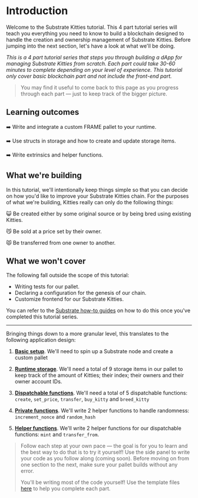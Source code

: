 # Introduction

Welcome to the Substrate Kitties tutorial. This 4 part tutorial series will teach you everything you need to know to build a blockchain designed to handle the creation and ownership management of Substrate Kitties. Before jumping into the next section, let's have a look at what we'll be doing.

_This is a 4 part tutorial series that steps you through building a dApp for managing Substrate Kitties from scratch. Each part could take 30-60 minutes to complete depending on your level of experience._
_This tutorial only cover basic blockchain part and not include the front-end part._

> You may find it useful to come back to this page as you progress through each part &mdash; just to keep track of the bigger picture.

## Learning outcomes

:arrow_right: Write and integrate a custom FRAME pallet to your runtime.

:arrow_right: Use structs in storage and how to create and update storage items.

:arrow_right: Write extrinsics and helper functions.

## What we're building

In this tutorial, we'll intentionally keep things simple so that you can decide on how you'd like to improve your Substrate Kitties chain. For the purposes of what we're building, Kitties really can only do the following things:

:smiley_cat: Be created either by some original source or by being bred using existing Kitties.

:smirk_cat: Be sold at a price set by their owner.

:pouting_cat: Be transferred from one owner to another.

## What we won't cover

The following fall outside the scope of this tutorial:

 - Writing tests for our pallet.
 - Declaring a configuration for the genesis of our chain.
 - Customize frontend for our Substrate Kitties.

 You can refer to the [Substrate how-to guides](https://substrate.dev/substrate-how-to-guides/docs/intro/) on how to do this once you've completed this tutorial series.

---

Bringing things down to a more granular level, this translates to the following application design:

1. [**Basic setup**](https://learn.figment.io/tutorials/substrate-kitties/basic-setup). We'll need to spin up a Substrate node and create a custom pallet

2. [**Runtime storage**](https://learn.figment.io/tutorials/substrate-kitties/basic-setup). We'll need a total of 9 storage items in our pallet to keep track of the amount of Kitties; their index; their owners and their
   owner account IDs.

3. [**Dispatchable functions**](https://learn.figment.io/tutorials/substrate-kitties/dispatchables-and-events). We'll need a total of 5 dispatchable functions: `create`, `set_price`, `transfer`, `buy_kitty` and `breed_kitty`

4. [**Private functions**](https://learn.figment.io/tutorials/substrate-kitties/create-kitties). We'll write 2 helper functions to handle randomness: `increment_nonce` and `random_hash`

5. [**Helper functions**](https://learn.figment.io/tutorials/substrate-kitties/interacting-functions). We'll write 2 helper functions for our dispatchable functions: `mint` and `transfer_from`.

> Follow each step at your own pace &mdash; the goal is for you to learn and the best way to do that is to try it yourself! Use the side panel to write your code as you follow along (coming soon). Before moving on from one section to the next, make sure your pallet builds without any error.
> 
> You'll be writing most of the code yourself! Use the template files [here](https://github.com/substrate-developer-hub/substrate-how-to-guides/tree/main/static/code/kitties-tutorial)
to help you complete each part.
